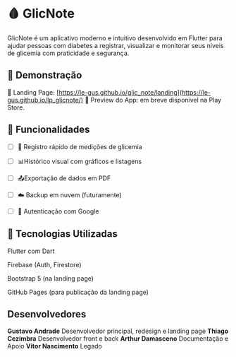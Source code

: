 # 🩸 GlicNote
GlicNote é um aplicativo moderno e intuitivo desenvolvido em Flutter para ajudar pessoas com diabetes a registrar, visualizar e monitorar seus níveis de glicemia com praticidade e segurança.

## 🚀 Demonstração
🔗 Landing Page: [https://le-gus.github.io/glic_note/landing](https://le-gus.github.io/lp_glicnote/)
📱 Preview do App: em breve disponível na Play Store.

## 🧩 Funcionalidades
- [ ] 📝 Registro rápido de medições de glicemia

- [ ] 📊Histórico visual com gráficos e listagens

- [ ] 📤Exportação de dados em PDF

- [ ] ☁️ Backup em nuvem (futuramente)

- [ ] 🔐 Autenticação com Google


## 🧪 Tecnologias Utilizadas
Flutter com Dart

Firebase (Auth, Firestore)

Bootstrap 5 (na landing page)

GitHub Pages (para publicação da landing page)

## Desenvolvedores

**Gustavo Andrade** Desenvolvedor principal, redesign e landing page
**Thiago Cezimbra** Desenvolvedor front e back 
**Arthur Damasceno** Documentação e Apoio
**Vitor Nascimento** Legado
